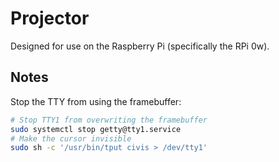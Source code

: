# Projector

Designed for use on the Raspberry Pi (specifically the RPi 0w).

## Notes

Stop the TTY from using the framebuffer:

```bash
# Stop TTY1 from overwriting the framebuffer
sudo systemctl stop getty@tty1.service
# Make the cursor invisible
sudo sh -c '/usr/bin/tput civis > /dev/tty1'
```
